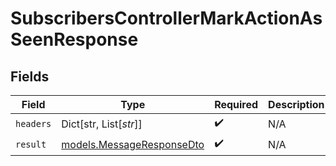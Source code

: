 # SubscribersControllerMarkActionAsSeenResponse


## Fields

| Field                                                        | Type                                                         | Required                                                     | Description                                                  |
| ------------------------------------------------------------ | ------------------------------------------------------------ | ------------------------------------------------------------ | ------------------------------------------------------------ |
| `headers`                                                    | Dict[str, List[*str*]]                                       | :heavy_check_mark:                                           | N/A                                                          |
| `result`                                                     | [models.MessageResponseDto](../models/messageresponsedto.md) | :heavy_check_mark:                                           | N/A                                                          |